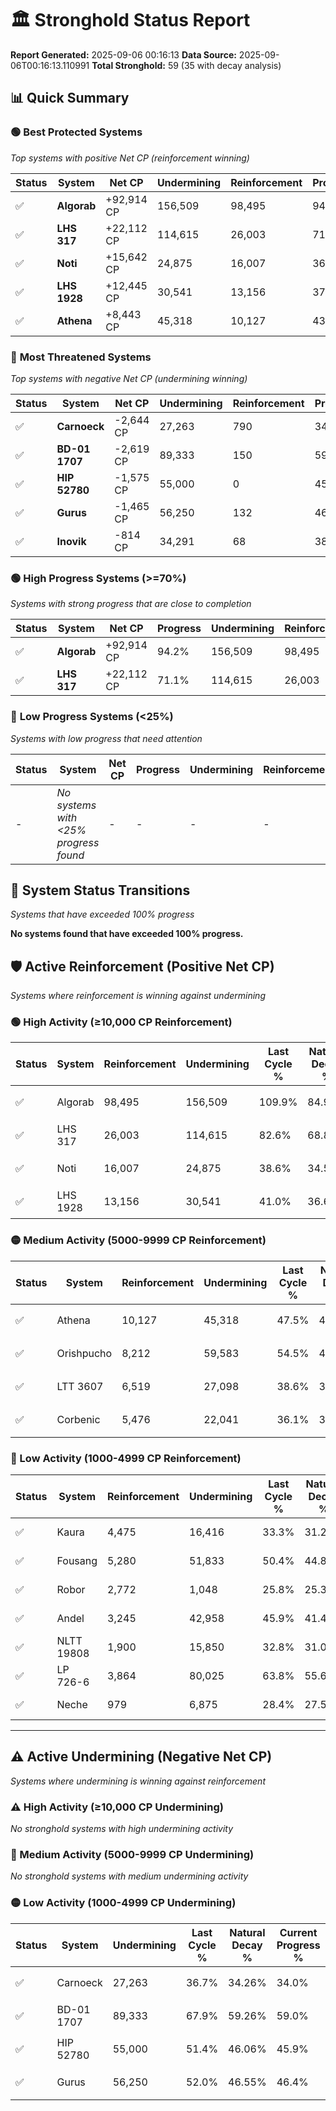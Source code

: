 # 🏛️ Stronghold Status Report

**Report Generated:** 2025-09-06 00:16:13
**Data Source:** 2025-09-06T00:16:13.110991
**Total Stronghold:** 59 (35 with decay analysis)

## 📊 Quick Summary

### 🟢 **Best Protected Systems**
*Top systems with positive Net CP (reinforcement winning)*

| Status | System | Net CP | Undermining | Reinforcement | Progress |
|--------|--------|--------|-------------|---------------|----------|
| ✅ | **Algorab** | +92,914 CP | 156,509 | 98,495 | 94.2% |
| ✅ | **LHS 317** | +22,112 CP | 114,615 | 26,003 | 71.1% |
| ✅ | **Noti** | +15,642 CP | 24,875 | 16,007 | 36.1% |
| ✅ | **LHS 1928** | +12,445 CP | 30,541 | 13,156 | 37.9% |
| ✅ | **Athena** | +8,443 CP | 45,318 | 10,127 | 43.0% |

### 🔴 **Most Threatened Systems**
*Top systems with negative Net CP (undermining winning)*

| Status | System | Net CP | Undermining | Reinforcement | Progress |
|--------|--------|--------|-------------|---------------|----------|
| ✅ | **Carnoeck** | -2,644 CP | 27,263 | 790 | 34.0% |
| ✅ | **BD-01 1707** | -2,619 CP | 89,333 | 150 | 59.0% |
| ✅ | **HIP 52780** | -1,575 CP | 55,000 | 0 | 45.9% |
| ✅ | **Gurus** | -1,465 CP | 56,250 | 132 | 46.4% |
| ✅ | **Inovik** | -814 CP | 34,291 | 68 | 38.0% |

### 🟢 **High Progress Systems (>=70%)**
*Systems with strong progress that are close to completion*

| Status | System | Net CP | Progress | Undermining | Reinforcement |
|--------|--------|--------|----------|-------------|---------------|
| ✅ | **Algorab** | +92,914 CP | 94.2% | 156,509 | 98,495 |
| ✅ | **LHS 317** | +22,112 CP | 71.1% | 114,615 | 26,003 |

### 🔴 **Low Progress Systems (<25%)**
*Systems with low progress that need attention*

| Status | System | Net CP | Progress | Undermining | Reinforcement |
|--------|--------|--------|----------|-------------|---------------|
| - | *No systems with <25% progress found* | - | - | - | - |
## 🔄 System Status Transitions
*Systems that have exceeded 100% progress*

**No systems found that have exceeded 100% progress.**

## 🛡️ Active Reinforcement (Positive Net CP)
*Systems where reinforcement is winning against undermining*

### 🟢 High Activity (≥10,000 CP Reinforcement)

| Status | System | Reinforcement | Undermining | Last Cycle % | Natural Decay % | Current Progress % | Current CP | Net CP | Activity |
|--------|--------|---------------|-------------|--------------|-----------------|-------------------|------------|--------|----------|
| ✅ | Algorab | 98,495 | 156,509 | 109.9% | 84.91% | 94.2% | 942,000 | +92,914 | 🟢 High Reinforcement |
| ✅ | LHS 317 | 26,003 | 114,615 | 82.6% | 68.89% | 71.1% | 711,000 | +22,112 | 🟢 High Reinforcement |
| ✅ | Noti | 16,007 | 24,875 | 38.6% | 34.54% | 36.1% | 361,000 | +15,642 | 🟢 High Reinforcement |
| ✅ | LHS 1928 | 13,156 | 30,541 | 41.0% | 36.66% | 37.9% | 379,000 | +12,445 | 🟢 High Reinforcement |

### 🟡 Medium Activity (5000-9999 CP Reinforcement)

| Status | System | Reinforcement | Undermining | Last Cycle % | Natural Decay % | Current Progress % | Current CP | Net CP | Activity |
|--------|--------|---------------|-------------|--------------|-----------------|-------------------|------------|--------|----------|
| ✅ | Athena | 10,127 | 45,318 | 47.5% | 42.16% | 43.0% | 430,000 | +8,443 | 🟡 Medium Reinforcement |
| ✅ | Orishpucho | 8,212 | 59,583 | 54.5% | 47.85% | 48.5% | 485,000 | +6,543 | 🟡 Medium Reinforcement |
| ✅ | LTT 3607 | 6,519 | 27,098 | 38.6% | 35.31% | 35.9% | 359,000 | +5,880 | 🟡 Medium Reinforcement |
| ✅ | Corbenic | 5,476 | 22,041 | 36.1% | 33.39% | 33.9% | 338,999 | +5,076 | 🟡 Medium Reinforcement |

### 🔴 Low Activity (1000-4999 CP Reinforcement)

| Status | System | Reinforcement | Undermining | Last Cycle % | Natural Decay % | Current Progress % | Current CP | Net CP | Activity |
|--------|--------|---------------|-------------|--------------|-----------------|-------------------|------------|--------|----------|
| ✅ | Kaura | 4,475 | 16,416 | 33.3% | 31.26% | 31.7% | 317,000 | +4,359 | 🔵 Low Reinforcement |
| ✅ | Fousang | 5,280 | 51,833 | 50.4% | 44.82% | 45.2% | 452,000 | +3,774 | 🔵 Low Reinforcement |
| ✅ | Robor | 2,772 | 1,048 | 25.8% | 25.38% | 25.7% | 257,000 | +3,245 | 🔵 Low Reinforcement |
| ✅ | Andel | 3,245 | 42,958 | 45.9% | 41.40% | 41.6% | 416,000 | +2,019 | 🔵 Low Reinforcement |
| ✅ | NLTT 19808 | 1,900 | 15,850 | 32.8% | 31.03% | 31.2% | 312,000 | +1,750 | 🔵 Low Reinforcement |
| ✅ | LP 726-6 | 3,864 | 80,025 | 63.8% | 55.66% | 55.8% | 557,999 | +1,371 | 🔵 Low Reinforcement |
| ✅ | Neche | 979 | 6,875 | 28.4% | 27.58% | 27.7% | 276,999 | +1,166 | 🔵 Low Reinforcement |


---

## ⚠️ Active Undermining (Negative Net CP)
*Systems where undermining is winning against reinforcement*

### ⚠️ High Activity (≥10,000 CP Undermining)

*No stronghold systems with high undermining activity*

### 🔶 Medium Activity (5000-9999 CP Undermining)

*No stronghold systems with medium undermining activity*

### 🟡 Low Activity (1000-4999 CP Undermining)

| Status | System | Undermining | Last Cycle % | Natural Decay % | Current Progress % | Reinforcement | Current CP | Net CP | Activity |
|--------|--------|-------------|--------------|-----------------|-------------------|---------------|------------|--------|----------|
| ✅ | Carnoeck | 27,263 | 36.7% | 34.26% | 34.0% | 790 | 340,000 | -2,644 | 🟡 Low Undermining |
| ✅ | BD-01 1707 | 89,333 | 67.9% | 59.26% | 59.0% | 150 | 590,000 | -2,619 | 🟡 Low Undermining |
| ✅ | HIP 52780 | 55,000 | 51.4% | 46.06% | 45.9% | 0 | 458,999 | -1,575 | 🟡 Low Undermining |
| ✅ | Gurus | 56,250 | 52.0% | 46.55% | 46.4% | 132 | 463,999 | -1,465 | 🟡 Low Undermining |
